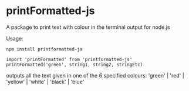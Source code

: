 # printFormatted-js
 A package to print text with colour in the terminal output for node.js


Usage:
```
npm install printformatted-js
```
```
import 'printFormatted' from 'printformatted-js'
printFormatted('green', string1, string2, stringEtc)
```
outputs all the text given in one of the 6 specified colours:
'green' | 'red' | 'yellow' | 'white' | 'black' | 'blue'
